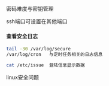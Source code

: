 密码难度与密钥管理

ssh端口可设置在其他端口

#### 查看安全日志

```bash
tail -30 /var/log/secure
/var/log/cron	与定时任务相关的日志信息
```

```bash
cat /etc/issue	登陆信息显示数据
```

linux安全问题